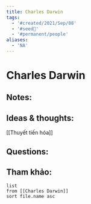 ```yaml
---
title: Charles Darwin
tags:
  - '#created/2021/Sep/08'
  - '#seed🥜'
  - '#permanent/people'
aliases:
  - 'NA'
---
```

# Charles Darwin

## Notes:


## Ideas & thoughts:
[[Thuyết tiến hóa]]

## Questions:


## Tham khảo:
```dataview
list
from [[Charles Darwin]]
sort file.name asc
```